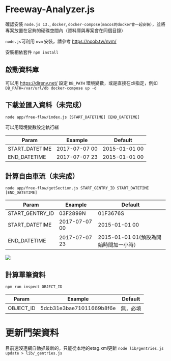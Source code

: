 # Freeway-Analyzer.js

確認安裝 `node.js 13.`, `docker`, `docker-compose(macos的docker會一起安裝）`，並將專案放置在足夠的硬碟空間內（資料庫與專案會在同個目錄）

`node.js`可利用 `nvm` 安裝，請參考 https://noob.tw/nvm/

安裝相依套件
`npm install`


## 啟動資料庫
可以用 https://direnv.net/ 設定 `DB_PATH` 環境變數，或是直接在cli指定，例如
`DB_PATH=/var/url/db docker-compose up -d`

## 下載並匯入資料（未完成）

`node app/free-flow/index.js [START_DATETIME] [END_DATETIME]`

可以用環境變數設定執行緒

| Param       | Example              | Default  |
| ------      | -------------------  | ------------ |
| START_DATETIME   | 2017-07-07 00      | 2015-01-01 00 |
| END_DATETIME   | 2017-07-07 23      | 2015-01-01 00 |

## 計算自由車流（未完成）
`node app/free-flow/getSection.js START_GENTRY_ID START_DATETIME [END_DATETIME]`

| Param       | Example              | Default  |
| ------      | -------------------  | ------------ |
| START_GENTRY_ID     | 03F2899N       | 01F3676S |
| START_DATETIME   | 2017-07-07 00      | 2015-01-01 00 |
| END_DATETIME   | 2017-07-07 23      | 2015-01-01 01(預設為開始時間加一小時） |

![](https://i.imgur.com/MvPmS79.png)

## 計算單筆資料

`npm run inspect OBJECT_ID`

| Param       | Example              | Default  |
| ------      | -------------------  | ------------ |
| OBJECT_ID   | 5dcb31e3bae71011669b8f6e       | 無，必填 |

# 更新門架資料

目前還沒連網自動抓最新的，只能從本地的etag.xml更新
`node lib/gentries.js update > lib/_gentries.js`

